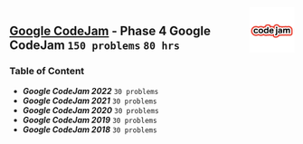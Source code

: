 <img align="right" width="80" src="/logos/googlecodejam.jpg">

## [Google CodeJam](https://codingcompetitions.withgoogle.com/codejam/) - Phase 4 Google CodeJam `150 problems` `80 hrs`

### Table of Content

- ***Google CodeJam 2022***        `30 problems`
- ***Google CodeJam 2021***        `30 problems`
- ***Google CodeJam 2020***        `30 problems`
- ***Google CodeJam 2019***        `30 problems`
- ***Google CodeJam 2018***        `30 problems`

